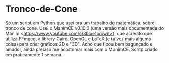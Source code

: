 # Tronco-de-Cone
Só um script em Python que usei pra um trabalho de matemática, sobre tronco de cone. Usei o ManimCE v0.10.0 (uma versão mais documentada do Manim &lt;https://www.youtube.com/c/3blue1brown>), que acredito que utiliza FFmpeg, a library Cairo, OpenGL e LaTeX (e talvez mais alguma coisa) para criar gráficos 2D e "3D". Acho que ficou bem bagunçado e amador, ainda preciso me acostumar mais com o ManimCE. Scritp criado em praticamente 1 semana.
